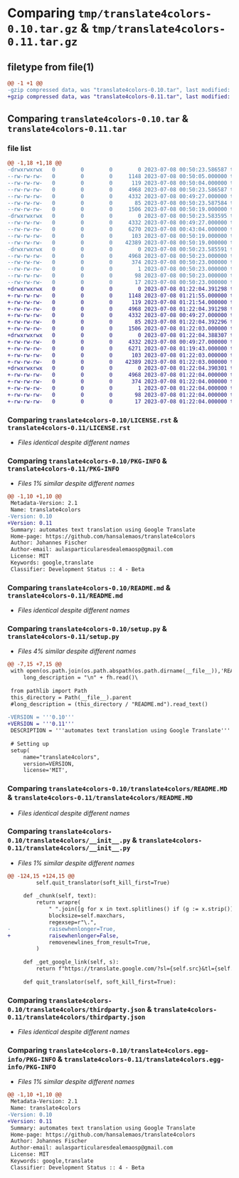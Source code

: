 # Comparing `tmp/translate4colors-0.10.tar.gz` & `tmp/translate4colors-0.11.tar.gz`

## filetype from file(1)

```diff
@@ -1 +1 @@
-gzip compressed data, was "translate4colors-0.10.tar", last modified: Sat Jul  8 00:50:23 2023, max compression
+gzip compressed data, was "translate4colors-0.11.tar", last modified: Sat Jul  8 01:22:04 2023, max compression
```

## Comparing `translate4colors-0.10.tar` & `translate4colors-0.11.tar`

### file list

```diff
@@ -1,18 +1,18 @@
-drwxrwxrwx   0        0        0        0 2023-07-08 00:50:23.586587 translate4colors-0.10/
--rw-rw-rw-   0        0        0     1148 2023-07-08 00:50:05.000000 translate4colors-0.10/LICENSE.rst
--rw-rw-rw-   0        0        0      119 2023-07-08 00:50:04.000000 translate4colors-0.10/MANIFEST.in
--rw-rw-rw-   0        0        0     4968 2023-07-08 00:50:23.586587 translate4colors-0.10/PKG-INFO
--rw-rw-rw-   0        0        0     4332 2023-07-08 00:49:27.000000 translate4colors-0.10/README.md
--rw-rw-rw-   0        0        0       85 2023-07-08 00:50:23.587584 translate4colors-0.10/setup.cfg
--rw-rw-rw-   0        0        0     1506 2023-07-08 00:50:19.000000 translate4colors-0.10/setup.py
-drwxrwxrwx   0        0        0        0 2023-07-08 00:50:23.583595 translate4colors-0.10/translate4colors/
--rw-rw-rw-   0        0        0     4332 2023-07-08 00:49:27.000000 translate4colors-0.10/translate4colors/README.MD
--rw-rw-rw-   0        0        0     6270 2023-07-08 00:43:04.000000 translate4colors-0.10/translate4colors/__init__.py
--rw-rw-rw-   0        0        0      103 2023-07-08 00:50:19.000000 translate4colors-0.10/translate4colors/requirements.txt
--rw-rw-rw-   0        0        0    42389 2023-07-08 00:50:19.000000 translate4colors-0.10/translate4colors/thirdparty.json
-drwxrwxrwx   0        0        0        0 2023-07-08 00:50:23.585591 translate4colors-0.10/translate4colors.egg-info/
--rw-rw-rw-   0        0        0     4968 2023-07-08 00:50:23.000000 translate4colors-0.10/translate4colors.egg-info/PKG-INFO
--rw-rw-rw-   0        0        0      374 2023-07-08 00:50:23.000000 translate4colors-0.10/translate4colors.egg-info/SOURCES.txt
--rw-rw-rw-   0        0        0        1 2023-07-08 00:50:23.000000 translate4colors-0.10/translate4colors.egg-info/dependency_links.txt
--rw-rw-rw-   0        0        0       98 2023-07-08 00:50:23.000000 translate4colors-0.10/translate4colors.egg-info/requires.txt
--rw-rw-rw-   0        0        0       17 2023-07-08 00:50:23.000000 translate4colors-0.10/translate4colors.egg-info/top_level.txt
+drwxrwxrwx   0        0        0        0 2023-07-08 01:22:04.391298 translate4colors-0.11/
+-rw-rw-rw-   0        0        0     1148 2023-07-08 01:21:55.000000 translate4colors-0.11/LICENSE.rst
+-rw-rw-rw-   0        0        0      119 2023-07-08 01:21:54.000000 translate4colors-0.11/MANIFEST.in
+-rw-rw-rw-   0        0        0     4968 2023-07-08 01:22:04.391298 translate4colors-0.11/PKG-INFO
+-rw-rw-rw-   0        0        0     4332 2023-07-08 00:49:27.000000 translate4colors-0.11/README.md
+-rw-rw-rw-   0        0        0       85 2023-07-08 01:22:04.392296 translate4colors-0.11/setup.cfg
+-rw-rw-rw-   0        0        0     1506 2023-07-08 01:22:03.000000 translate4colors-0.11/setup.py
+drwxrwxrwx   0        0        0        0 2023-07-08 01:22:04.388307 translate4colors-0.11/translate4colors/
+-rw-rw-rw-   0        0        0     4332 2023-07-08 00:49:27.000000 translate4colors-0.11/translate4colors/README.MD
+-rw-rw-rw-   0        0        0     6271 2023-07-08 01:19:43.000000 translate4colors-0.11/translate4colors/__init__.py
+-rw-rw-rw-   0        0        0      103 2023-07-08 01:22:03.000000 translate4colors-0.11/translate4colors/requirements.txt
+-rw-rw-rw-   0        0        0    42389 2023-07-08 01:22:03.000000 translate4colors-0.11/translate4colors/thirdparty.json
+drwxrwxrwx   0        0        0        0 2023-07-08 01:22:04.390301 translate4colors-0.11/translate4colors.egg-info/
+-rw-rw-rw-   0        0        0     4968 2023-07-08 01:22:04.000000 translate4colors-0.11/translate4colors.egg-info/PKG-INFO
+-rw-rw-rw-   0        0        0      374 2023-07-08 01:22:04.000000 translate4colors-0.11/translate4colors.egg-info/SOURCES.txt
+-rw-rw-rw-   0        0        0        1 2023-07-08 01:22:04.000000 translate4colors-0.11/translate4colors.egg-info/dependency_links.txt
+-rw-rw-rw-   0        0        0       98 2023-07-08 01:22:04.000000 translate4colors-0.11/translate4colors.egg-info/requires.txt
+-rw-rw-rw-   0        0        0       17 2023-07-08 01:22:04.000000 translate4colors-0.11/translate4colors.egg-info/top_level.txt
```

### Comparing `translate4colors-0.10/LICENSE.rst` & `translate4colors-0.11/LICENSE.rst`

 * *Files identical despite different names*

### Comparing `translate4colors-0.10/PKG-INFO` & `translate4colors-0.11/PKG-INFO`

 * *Files 1% similar despite different names*

```diff
@@ -1,10 +1,10 @@
 Metadata-Version: 2.1
 Name: translate4colors
-Version: 0.10
+Version: 0.11
 Summary: automates text translation using Google Translate
 Home-page: https://github.com/hansalemaos/translate4colors
 Author: Johannes Fischer
 Author-email: aulasparticularesdealemaosp@gmail.com
 License: MIT
 Keywords: google,translate
 Classifier: Development Status :: 4 - Beta
```

### Comparing `translate4colors-0.10/README.md` & `translate4colors-0.11/README.md`

 * *Files identical despite different names*

### Comparing `translate4colors-0.10/setup.py` & `translate4colors-0.11/setup.py`

 * *Files 4% similar despite different names*

```diff
@@ -7,15 +7,15 @@
 with open(os.path.join(os.path.abspath(os.path.dirname(__file__)),'README.md'), encoding="utf-8") as fh:
     long_description = "\n" + fh.read()\
 
 from pathlib import Path
 this_directory = Path(__file__).parent
 #long_description = (this_directory / "README.md").read_text()
 
-VERSION = '''0.10'''
+VERSION = '''0.11'''
 DESCRIPTION = '''automates text translation using Google Translate'''
 
 # Setting up
 setup(
     name="translate4colors",
     version=VERSION,
     license='MIT',
```

### Comparing `translate4colors-0.10/translate4colors/README.MD` & `translate4colors-0.11/translate4colors/README.MD`

 * *Files identical despite different names*

### Comparing `translate4colors-0.10/translate4colors/__init__.py` & `translate4colors-0.11/translate4colors/__init__.py`

 * *Files 1% similar despite different names*

```diff
@@ -124,15 +124,15 @@
         self.quit_translator(soft_kill_first=True)
 
     def _chunk(self, text):
         return wrapre(
             " ".join([g for x in text.splitlines() if (g := x.strip())]),
             blocksize=self.maxchars,
             regexsep=r"\.",
-            raisewhenlonger=True,
+            raisewhenlonger=False,
             removenewlines_from_result=True,
         )
 
     def _get_google_link(self, s):
         return f"https://translate.google.com/?sl={self.src}&tl={self.dst}&text={urllib.parse.quote(s)}&op=translate"
 
     def quit_translator(self, soft_kill_first=True):
```

### Comparing `translate4colors-0.10/translate4colors/thirdparty.json` & `translate4colors-0.11/translate4colors/thirdparty.json`

 * *Files identical despite different names*

### Comparing `translate4colors-0.10/translate4colors.egg-info/PKG-INFO` & `translate4colors-0.11/translate4colors.egg-info/PKG-INFO`

 * *Files 1% similar despite different names*

```diff
@@ -1,10 +1,10 @@
 Metadata-Version: 2.1
 Name: translate4colors
-Version: 0.10
+Version: 0.11
 Summary: automates text translation using Google Translate
 Home-page: https://github.com/hansalemaos/translate4colors
 Author: Johannes Fischer
 Author-email: aulasparticularesdealemaosp@gmail.com
 License: MIT
 Keywords: google,translate
 Classifier: Development Status :: 4 - Beta
```

